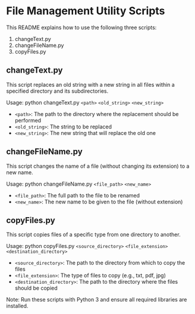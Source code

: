 # File Management Utility Scripts

This README explains how to use the following three scripts:

1. changeText.py
2. changeFileName.py
3. copyFiles.py

## changeText.py

This script replaces an old string with a new string in all files within a specified directory and its subdirectories.

Usage:
python changeText.py `<path>` `<old_string>` `<new_string>`

- `<path>`: The path to the directory where the replacement should be performed
- `<old_string>`: The string to be replaced
- `<new_string>`: The new string that will replace the old one

## changeFileName.py

This script changes the name of a file (without changing its extension) to a new name.

Usage:
python changeFileName.py `<file_path>` `<new_name>`

- `<file_path>`: The full path to the file to be renamed
- `<new_name>`: The new name to be given to the file (without extension)

## copyFiles.py

This script copies files of a specific type from one directory to another.

Usage:
python copyFiles.py `<source_directory>` `<file_extension>` `<destination_directory>`

- `<source_directory>`: The path to the directory from which to copy the files
- `<file_extension>`: The type of files to copy (e.g., txt, pdf, jpg)
- `<destination_directory>`: The path to the directory where the files should be copied

Note: Run these scripts with Python 3 and ensure all required libraries are installed.
